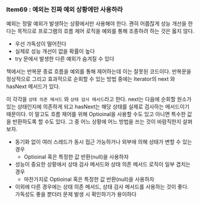 ### Item69 : 예외는 진짜 예외 상황에만 사용하라

예외는 정말 예외가 발생하는 상황에서만 사용해야 한다. 괜히 어쭙잖게 성능 개선을 한다는 목적으로
프로그램의 흐름 제어 로직을 예외를 통해 조종하려 하는 것은 옳지 않다.
- 우선 가독성이 떨어진다
- 실제로 성능 개선이 없을 확률이 높다
- try 문에서 발생한 다른 예외가 숨겨질 수 있다

책에서는 반복문 종료 흐름을 예외를 통해 제어하는데 이는 잘못된 코드이다. 반복문을 정상적으로 그리고 효과적으로
순회할 수 있는 방법 중에는 Iterator의 next 와 hasNext 메서드가 있다. 

이 각각을 `상태 의존 메서드` 와 `상태 검사 메서드`라고 한다. next는 다음에 순회할 원소가 있는 상태인지에 의존하게 되고 
hasNext는 해당 상태를 실제로 검사하는 메서드이기 때문이다. 이 말고도 흐름 제어를 위해 Optioinal을 사용할 수도 있고 아니면
특수한 값을 반환하도록 할 수도 있다. 그 중 어느 상황에 어느 방법을 쓰는 것이 바람직한지 살펴보자.

- 동기화 없이 여러 스레드가 동시 접근 가능하거나 외부에 의해 상태가 변할 수 있는 경우
  - Optioinal 혹은 특정한 값 반환(null)을 사용하자
- 성능이 중요한 상황에서 상태 검사 메서드와 상태 의존 메서드 로직이 일부 겹치는 경우
  - 마찬가지로 Optioinal 혹은 특정한 값 반환(null)을 사용하자
- 이외에 다른 경우에는 상태 의존 메서드, 상태 검사 메서드를 사용하는 것이 좋다. 가독성도 좋을 뿐더러 문제 발생 시 
확인하기가 용이하다